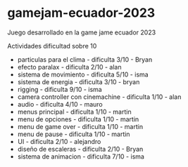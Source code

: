 # gamejam-ecuador-2023
Juego desarrollado en la game jame ecuador 2023

Actividades
dificultad sobre 10
- particulas para el clima - dificulta 3/10 - Bryan
- efecto paralax - dificulta 2/10 - alan
- sistema de movimiento - dificulta 5/10 - isma
- sistema de energia - dificulta 3/10 - bryan
- rigging - dificulta 9/10 - isma
- camera controller con cinemachine - dificulta 1/10 - alan
- audio - dificulta 4/10 - mauro
- menus principal - dificulta 1/10 - martin 
- menu de opciones - dificulta 1/10 - martin
- menu de game over - dificulta 1/10 - martin
- menu de pause - dificulta 1/10 - martin
- UI - dificulta 2/10 - alejandro
- diseño de escaleras - dificulta 2/10 - Bryan
- sistema de animacion - dificulta 7/10 - isma
